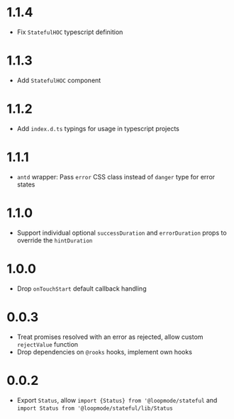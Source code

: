 # 1.1.4

-   Fix `StatefulHOC` typescript definition

# 1.1.3

-   Add `StatefulHOC` component

# 1.1.2

-   Add `index.d.ts` typings for usage in typescript projects

# 1.1.1

-   `antd` wrapper: Pass `error` CSS class instead of `danger` type for error states

# 1.1.0

-   Support individual optional `successDuration` and `errorDuration` props to override the `hintDuration`

# 1.0.0

-   Drop `onTouchStart` default callback handling

# 0.0.3

-   Treat promises resolved with an error as rejected, allow custom `rejectValue` function
-   Drop dependencies on `@rooks` hooks, implement own hooks

# 0.0.2

-   Export `Status`, allow `import {Status} from '@loopmode/stateful` and `import Status from '@loopmode/stateful/lib/Status`
